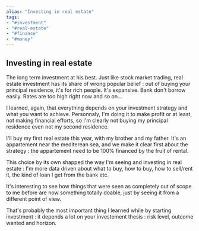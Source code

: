 ```yaml
---
alias: "Investing in real estate"
tags:
- "#investment"
- "#real-estate"
- "#finance"
- "#money"
---
```


## Investing in real estate

The long term investment at his best. Just like stock market trading, real estate investment has its share of wrong popular belief : out of buying your principal residence, it's for rich people. It's expansive. Bank don't borrow easily. Rates are too high right now and so on... 

I learned, again, that everything depends on your investment strategy and what you want to achieve. Personnaly, I'm doing it to make profit or at least, not making financial efforts, so I'm clearly not buying my principal residence even not my second residence.

I'll buy my first real estate this year, with my brother and my father. It's an appartement near the mediterean sea, and we make it clear first about the strategy : the appartement need to be 100% financed by the fruit of rental.

This choice by its own shapped the way I'm seeing and investing in real estate : I'm more data driven about what to buy, how to buy, how to sell/rent it, the kind of loan I get from the bank etc.

It's interesting to see how things that were seen as completely out of scope to me before are now something totally doable, just by seeing it from a different point of view. 

That's probably the most important thing I learned while by starting investment : it depends a lot on your investement thesis : risk level, outcome wanted and horizon. 